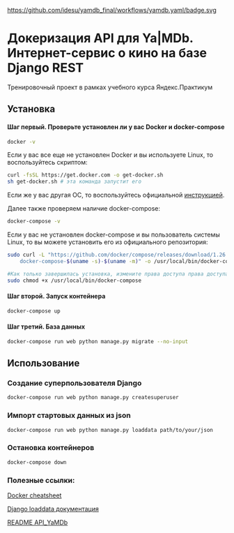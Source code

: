 https://github.com/idesu/yamdb_final/workflows/yamdb.yaml/badge.svg
# Докеризация API для Ya|MDb. Интернет-сервис о кино на базе Django REST

Тренировочный проект в рамках учебного курса Яндекс.Практикум


## Установка

#### Шаг первый. Проверьте установлен ли у вас Docker и docker-compose

```bash
docker -v
```
Если у вас все еще не установлен Docker и вы используете Linux, то воспользуйтесь скриптом:
```bash
curl -fsSL https://get.docker.com -o get-docker.sh
sh get-docker.sh # эта команда запустит его
```
Если же у вас другая ОС, то воспользуйтесь официальной [инструкцией](https://docs.docker.com/engine/install/).

Далее также проверяем наличие docker-compose:
```bash
docker-compose -v
```
Если у вас не установлен docker-compose и вы пользователь системы Linux, то вы можете установить его из официального репозитория:
```bash
sudo curl -L "https://github.com/docker/compose/releases/download/1.26.2/ \
    docker-compose-$(uname -s)-$(uname -m)" -o /usr/local/bin/docker-compose

#Как только завершилась установка, измените права доступа права доступа
sudo chmod +x /usr/local/bin/docker-compose
```

#### Шаг второй. Запуск контейнера
```bash
docker-compose up
```
#### Шаг третий. База данных
```bash
docker-compose run web python manage.py migrate --no-input
```
## Использование
### Создание суперпользователя Django
```bash
docker-compose run web python manage.py createsuperuser
```
### Импорт стартовых данных из json
```bash
docker-compose run web python manage.py loaddata path/to/your/json
```
### Остановка контейнеров
```bash
docker-compose down
```

### Полезные ссылки:
[Docker cheatsheet](http://dockerlabs.collabnix.com/docker/cheatsheet/) <br>

[Django loaddata документация](https://docs.djangoproject.com/en/3.0/ref/django-admin/#django-admin-dumpdata) <br>

[README API_YaMDb](https://github.com/Gregog/api_yamdb/blob/master/README.md) <br>
